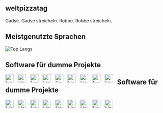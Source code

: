 ## weltpizzatag
Gadse. Gadse streicheln. Robbe. Robbe streicheln.
## Meistgenutzte Sprachen
![Top Langs](https://github-readme-stats.vercel.app/api/top-langs/?username=weltpizzatag&layout=compact)
## Software für dumme Projekte
<img align="left" alt="Linux" width="26px" style="padding-right:10px;" src="https://cdn.jsdelivr.net/gh/devicons/devicon@latest/icons/linux/linux-original.svg"/>
<img align="left" alt="Linux" width="26px" style="padding-right:10px;" src="https://cdn.jsdelivr.net/gh/devicons/devicon@latest/icons/archlinux/archlinux-original.svg" />
<img align="left" alt="Linux" width="26px" style="padding-right:10px;" src="https://cdn.jsdelivr.net/gh/devicons/devicon@latest/icons/latex/latex-original.svg" />
<img align="left" alt="Linux" width="26px" style="padding-right:10px;" src="https://cdn.jsdelivr.net/gh/devicons/devicon@latest/icons/cplusplus/cplusplus-original.svg" />
<img align="left" alt="Linux" width="26px" style="padding-right:10px;" src="https://cdn.jsdelivr.net/gh/devicons/devicon@latest/icons/python/python-original.svg" />
<img align="left" alt="Linux" width="26px" style="padding-right:10px;" src="https://cdn.jsdelivr.net/gh/devicons/devicon@latest/icons/git/git-original.svg" />
<img align="left" alt="Linux" width="26px" style="padding-right:10px;" src="https://cdn.jsdelivr.net/gh/devicons/devicon@latest/icons/github/github-original.svg" />
<img align="left" alt="Linux" width="26px" style="padding-right:10px;" src="https://cdn.jsdelivr.net/gh/devicons/devicon@latest/icons/vscode/vscode-original.svg" />
<img align="left" alt="Linux" width="26px" style="padding-right:10px;" src="https://cdn.jsdelivr.net/gh/devicons/devicon@latest/icons/neovim/neovim-original.svg" />


## Software für dumme Projekte

<img align="left" alt="Linux" width="26px" style="padding-right:10px;" src="https://cdn.jsdelivr.net/gh/devicons/devicon@latest/icons/linux/linux-original.svg"/>
<img align="left" alt="Linux" width="26px" style="padding-right:10px;" src="https://cdn.jsdelivr.net/gh/devicons/devicon@latest/icons/archlinux/archlinux-original.svg" />
<img align="left" alt="Linux" width="26px" style="padding-right:10px;" src="https://cdn.jsdelivr.net/gh/devicons/devicon@latest/icons/latex/latex-original.svg" />
<img align="left" alt="Linux" width="26px" style="padding-right:10px;" src="https://cdn.jsdelivr.net/gh/devicons/devicon@latest/icons/cplusplus/cplusplus-original.svg" />
<img align="left" alt="Linux" width="26px" style="padding-right:10px;" src="https://cdn.jsdelivr.net/gh/devicons/devicon@latest/icons/python/python-original.svg" />
<img align="left" alt="Linux" width="26px" style="padding-right:10px;" src="https://cdn.jsdelivr.net/gh/devicons/devicon@latest/icons/git/git-original.svg" />
<img align="left" alt="Linux" width="26px" style="padding-right:10px;" src="https://cdn.jsdelivr.net/gh/devicons/devicon@latest/icons/github/github-original.svg" />
<img align="left" alt="Linux" width="26px" style="padding-right:10px;" src="https://cdn.jsdelivr.net/gh/devicons/devicon@latest/icons/vscode/vscode-original.svg" />
<img align="left" alt="Linux" width="26px" style="padding-right:10px;" src="https://cdn.jsdelivr.net/gh/devicons/devicon@latest/icons/neovim/neovim-original.svg" />
          
          
          
          
          
          

          
